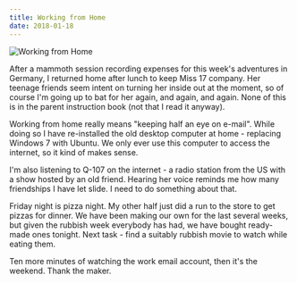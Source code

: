 ```yaml
---
title: Working from Home
date: 2018-01-18
---
```


![Working from Home](https://source.unsplash.com/-m88z7ily-w/1600x900)

After a mammoth session recording expenses for this week's adventures in Germany, I returned home after lunch to keep Miss 17 company. Her teenage friends seem intent on turning her inside out at the moment, so of course I'm going up to bat for her again, and again, and again. None of this is in the parent instruction book (not that I read it anyway).

Working from home really means "keeping half an eye on e-mail". While doing so I have re-installed the old desktop computer at home - replacing Windows 7 with Ubuntu. We only ever use this computer to access the internet, so it kind of makes sense.

I'm also listening to Q-107 on the internet - a radio station from the US with a show hosted by an old friend. Hearing her voice reminds me how many friendships I have let slide. I need to do something about that.

Friday night is pizza night. My other half just did a run to the store to get pizzas for dinner. We have been making our own for the last several weeks, but given the rubbish week everybody has had, we have bought ready-made ones tonight. Next task - find a suitably rubbish movie to watch while eating them.

Ten more minutes of watching the work email account, then it's the weekend. Thank the maker.